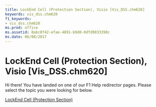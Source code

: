 ```yaml
---
title: LockEnd Cell (Protection Section), Visio [Vis_DSS.chm620]
keywords: vis_dss.chm620
f1_keywords:
- vis_dss.chm620
ms.prod: office
ms.assetid: 8abc8f42-efae-4891-b9d0-0dfd9033398c
ms.date: 06/08/2017
---
```



# LockEnd Cell (Protection Section), Visio [Vis_DSS.chm620]

Hi there! You have landed on one of our F1 Help redirector pages. Please select the topic you were looking for below.

[LockEnd Cell (Protection Section)](http://msdn.microsoft.com/library/e9742142-4d34-1ba9-480e-d1ecff4fc7cd%28Office.15%29.aspx)

